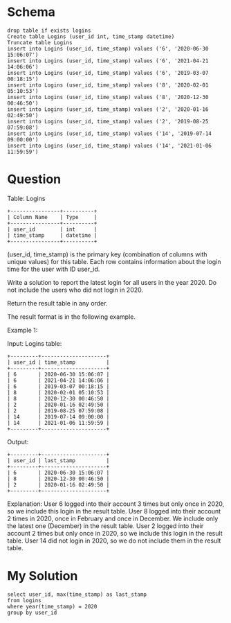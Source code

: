 # Schema
```
drop table if exists logins
Create table Logins (user_id int, time_stamp datetime)
Truncate table Logins
insert into Logins (user_id, time_stamp) values ('6', '2020-06-30 15:06:07')
insert into Logins (user_id, time_stamp) values ('6', '2021-04-21 14:06:06')
insert into Logins (user_id, time_stamp) values ('6', '2019-03-07 00:18:15')
insert into Logins (user_id, time_stamp) values ('8', '2020-02-01 05:10:53')
insert into Logins (user_id, time_stamp) values ('8', '2020-12-30 00:46:50')
insert into Logins (user_id, time_stamp) values ('2', '2020-01-16 02:49:50')
insert into Logins (user_id, time_stamp) values ('2', '2019-08-25 07:59:08')
insert into Logins (user_id, time_stamp) values ('14', '2019-07-14 09:00:00')
insert into Logins (user_id, time_stamp) values ('14', '2021-01-06 11:59:59')
```

# Question

Table: Logins

```
+----------------+----------+
| Column Name    | Type     |
+----------------+----------+
| user_id        | int      |
| time_stamp     | datetime |
+----------------+----------+
```

(user_id, time_stamp) is the primary key (combination of columns with unique values) for this table.
Each row contains information about the login time for the user with ID user_id.

 

Write a solution to report the latest login for all users in the year 2020. Do not include the users who did not login in 2020.

Return the result table in any order.

The result format is in the following example.

 

Example 1:

Input: 
Logins table:

```
+---------+---------------------+
| user_id | time_stamp          |
+---------+---------------------+
| 6       | 2020-06-30 15:06:07 |
| 6       | 2021-04-21 14:06:06 |
| 6       | 2019-03-07 00:18:15 |
| 8       | 2020-02-01 05:10:53 |
| 8       | 2020-12-30 00:46:50 |
| 2       | 2020-01-16 02:49:50 |
| 2       | 2019-08-25 07:59:08 |
| 14      | 2019-07-14 09:00:00 |
| 14      | 2021-01-06 11:59:59 |
+---------+---------------------+
```

Output: 

```
+---------+---------------------+
| user_id | last_stamp          |
+---------+---------------------+
| 6       | 2020-06-30 15:06:07 |
| 8       | 2020-12-30 00:46:50 |
| 2       | 2020-01-16 02:49:50 |
+---------+---------------------+
```

Explanation: 
User 6 logged into their account 3 times but only once in 2020, so we include this login in the result table.
User 8 logged into their account 2 times in 2020, once in February and once in December. We include only the latest one (December) in the result table.
User 2 logged into their account 2 times but only once in 2020, so we include this login in the result table.
User 14 did not login in 2020, so we do not include them in the result table.



# My Solution

```
select user_id, max(time_stamp) as last_stamp
from logins
where year(time_stamp) = 2020
group by user_id
```
